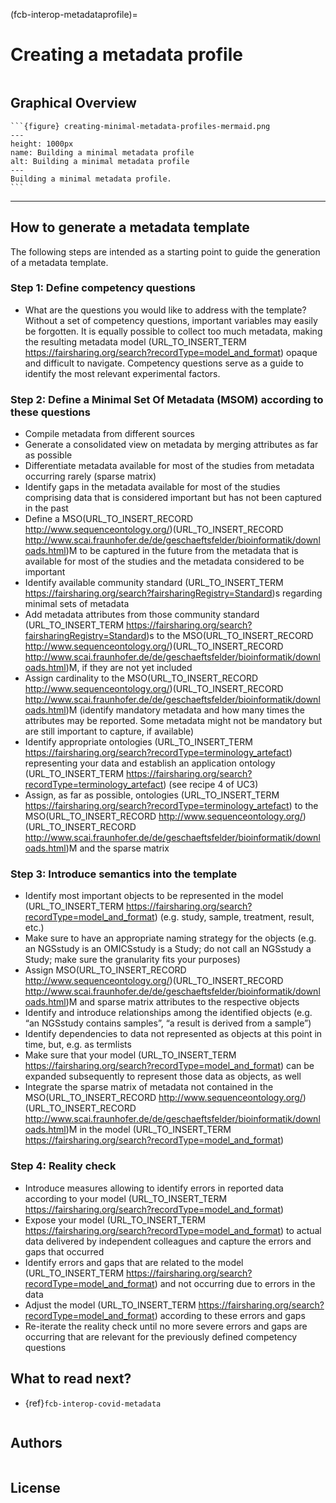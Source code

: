 (fcb-interop-metadataprofile)=
# Creating a metadata profile


````{panels_fairplus}
```` 


## Graphical Overview



````{dropdown} 
```{figure} creating-minimal-metadata-profiles-mermaid.png
---
height: 1000px
name: Building a minimal metadata profile
alt: Building a minimal metadata profile
---
Building a minimal metadata profile.
```
````

---


## How to generate a metadata template

The following steps are intended as a starting point to guide the generation of a metadata template. 

### Step 1: Define competency questions
- What are the questions you would like to address with the template?
Without a set of competency questions, important variables may easily be forgotten. It is equally possible to collect too much metadata, making the resulting metadata model (URL_TO_INSERT_TERM https://fairsharing.org/search?recordType=model_and_format) opaque and difficult to navigate. Competency questions serve as a guide to identify the most relevant experimental factors.

### Step 2: Define a Minimal Set Of Metadata (MSOM) according to these questions
- Compile metadata from different sources
- Generate a consolidated view on metadata by merging attributes as far as possible
- Differentiate metadata available for most of the studies from metadata occurring rarely (sparse matrix)
- Identify gaps in the metadata available for most of the studies comprising data that is considered important but has not been captured in the past
- Define a MSO(URL_TO_INSERT_RECORD http://www.sequenceontology.org/)(URL_TO_INSERT_RECORD http://www.scai.fraunhofer.de/de/geschaeftsfelder/bioinformatik/downloads.html)M to be captured in the future from the metadata that is available for most of the studies and the metadata considered to be important
- Identify available community standard (URL_TO_INSERT_TERM https://fairsharing.org/search?fairsharingRegistry=Standard)s regarding minimal sets of metadata
- Add metadata attributes from those community standard (URL_TO_INSERT_TERM https://fairsharing.org/search?fairsharingRegistry=Standard)s to the MSO(URL_TO_INSERT_RECORD http://www.sequenceontology.org/)(URL_TO_INSERT_RECORD http://www.scai.fraunhofer.de/de/geschaeftsfelder/bioinformatik/downloads.html)M, if they are not yet included
- Assign cardinality to the MSO(URL_TO_INSERT_RECORD http://www.sequenceontology.org/)(URL_TO_INSERT_RECORD http://www.scai.fraunhofer.de/de/geschaeftsfelder/bioinformatik/downloads.html)M (identify mandatory metadata and how many times the attributes may be reported. Some metadata might not be mandatory but are still important to capture, if available)
- Identify appropriate ontologies (URL_TO_INSERT_TERM https://fairsharing.org/search?recordType=terminology_artefact) representing your data and establish an application ontology (URL_TO_INSERT_TERM https://fairsharing.org/search?recordType=terminology_artefact) (see recipe 4 of UC3)
- Assign, as far as possible, ontologies (URL_TO_INSERT_TERM https://fairsharing.org/search?recordType=terminology_artefact) to the MSO(URL_TO_INSERT_RECORD http://www.sequenceontology.org/)(URL_TO_INSERT_RECORD http://www.scai.fraunhofer.de/de/geschaeftsfelder/bioinformatik/downloads.html)M and the sparse matrix 

### Step 3: Introduce semantics into the template
- Identify most important objects to be represented in the model (URL_TO_INSERT_TERM https://fairsharing.org/search?recordType=model_and_format) (e.g. study, sample, treatment, result, etc.)
- Make sure to have an appropriate naming strategy for the objects (e.g. an NGSstudy is an OMICSstudy is a Study; do not call an NGSstudy a Study; make sure the granularity fits your purposes)
- Assign MSO(URL_TO_INSERT_RECORD http://www.sequenceontology.org/)(URL_TO_INSERT_RECORD http://www.scai.fraunhofer.de/de/geschaeftsfelder/bioinformatik/downloads.html)M and sparse matrix attributes to the respective objects
- Identify and introduce relationships among the identified objects (e.g. “an NGSstudy contains samples”, “a result is derived from a sample”) 
- Identify dependencies to data not represented as objects at this point in time, but, e.g. as termlists
- Make sure that your model (URL_TO_INSERT_TERM https://fairsharing.org/search?recordType=model_and_format) can be expanded subsequently to represent those data as objects, as well
- Integrate the sparse matrix of metadata not contained in the MSO(URL_TO_INSERT_RECORD http://www.sequenceontology.org/)(URL_TO_INSERT_RECORD http://www.scai.fraunhofer.de/de/geschaeftsfelder/bioinformatik/downloads.html)M in the model (URL_TO_INSERT_TERM https://fairsharing.org/search?recordType=model_and_format)

### Step 4:  Reality check
- Introduce measures allowing to identify errors in reported data according to your model (URL_TO_INSERT_TERM https://fairsharing.org/search?recordType=model_and_format)
- Expose your model (URL_TO_INSERT_TERM https://fairsharing.org/search?recordType=model_and_format) to actual data delivered by independent colleagues and capture the errors and gaps that occurred
- Identify errors and gaps that are related to the model (URL_TO_INSERT_TERM https://fairsharing.org/search?recordType=model_and_format) and not occurring due to errors in the data
- Adjust the model (URL_TO_INSERT_TERM https://fairsharing.org/search?recordType=model_and_format) according to these errors and gaps
- Re-iterate the reality check until no more severe errors and gaps are occurring that are relevant for the previously defined competency questions


##  What to read next?

- {ref}`fcb-interop-covid-metadata`

````{rdmkit_panel}
````



## Authors

````{authors_fairplus}
````


## License

````{license_fairplus}
````



